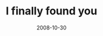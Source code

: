 ---
layout: base.njk
title : 'I finally found you' 
view_title : 'I finally found you' 
year : '2008' 
date : '2008-10-30' 
img_file : '/drawing/ifinallyfoundyou.png' 
html_file : 'ifinallyfoundyou' 
next_html : 'isthiswhatallthefussisabout.html' 
year_order : '490' 
permalink : "title/{{html_file}}.html"
---